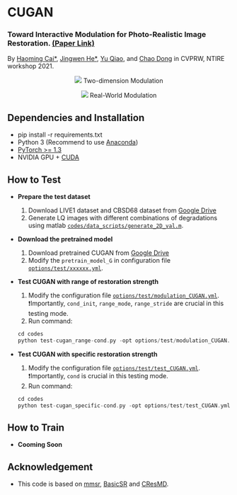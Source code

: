 # CUGAN

### Toward Interactive Modulation for Photo-Realistic Image Restoration. [(Paper Link)](https://openaccess.thecvf.com/content/CVPR2021W/NTIRE/html/Cai_Toward_Interactive_Modulation_for_Photo-Realistic_Image_Restoration_CVPRW_2021_paper.html)
By [Haoming Cai*](https://scholar.google.com/citations?user=mePn76IAAAAJ&hl=en), [Jingwen He*](https://scholar.google.com/citations?hl=en&user=GUxrycUAAAAJ&view_op=list_works&sortby=pubdate), [Yu Qiao](http://mmlab.siat.ac.cn/yuqiao/), and [Chao Dong](https://scholar.google.com.hk/citations?user=OSDCB0UAAAAJ&hl=en) in CVPRW, NTIRE workshop 2021.

<p align="center"> 
  
  <img src="figures/modulation.png">
  Two-dimension Modulation
  
</p>

<p align="center">

  <img src="figures/modulation_real.png">
  Real-World Modulation

</p>

## Dependencies and Installation
- pip install -r requirements.txt
- Python 3 (Recommend to use [Anaconda](https://www.anaconda.com/download/#linux))
- [PyTorch >= 1.3](https://pytorch.org/)
- NVIDIA GPU + [CUDA](https://developer.nvidia.com/cuda-downloads)


## How to Test
- **Prepare the test dataset**
	1. Download LIVE1 dataset and CBSD68 dataset from [Google Drive](https://drive.google.com/drive/folders/1-ye2s6og03jHh5A0cjtINpOUickJEra0?usp=sharing)
	1. Generate LQ images with different combinations of degradations using matlab [`codes/data_scripts/generate_2D_val.m`](codes/data_scripts/generate_2D_val.m).


- **Download the pretrained model**
	1. Download pretrained CUGAN from [Google Drive](https://drive.google.com/drive/folders/11NjU4ov7g6dU0DK5ldt43TIZKBmXFSi9?usp=sharing)
	1. Modify the `pretrain_model_G` in configuration file [`options/test/xxxxxx.yml`]().


- **Test CUGAN with range of restoration strength**
	1. Modify the configuration file [`options/test/modulation_CUGAN.yml`](codes/options/test/modulation_CUGAN.yml). ❗️Importantly, `cond_init`, `range_mode`, `range_stride` are crucial in this testing mode.
	1. Run command:
	```c++
	cd codes
	python test-cugan_range-cond.py -opt options/test/modulation_CUGAN.yml
	```
- **Test CUGAN with specific restoration strength**
	1. Modify the configuration file [`options/test/test_CUGAN.yml`](codes/options/test/test_CUGAN.yml). ❗️Importantly, `cond` is crucial in this testing mode.
	1. Run command:
	```c++
	cd codes
	python test-cugan_specific-cond.py -opt options/test/test_CUGAN.yml
	```

## How to Train
- **Cooming Soon**


## Acknowledgement

- This code is based on [mmsr](https://github.com/open-mmlab/mmsr), [BasicSR](https://github.com/xinntao/BasicSR) and [CResMD](https://github.com/hejingwenhejingwen/CResMD).
